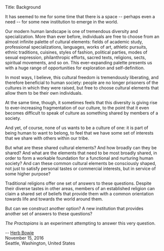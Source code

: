 Title: Background

It has seemed to me for some time that there is a space -- perhaps even a need -- for some new institution to emerge in the world. 

Our modern human landscape is one of tremendous diversity and specialization. More than ever before, individuals are free to choose from an almost infinite palette of cultural elements: fields of academic study, professional specializations, languages, works of art, athletic pursuits, ethnic traditions, cuisines, styles of fashion, political parties, modes of sexual expression, philanthropic efforts, sacred texts, religions, sects, spiritual movements, and so on. This ever-expanding palette presents us with a huge range of opportunities for exploration and self-definition.  

In most ways, I believe, this cultural freedom is tremendously liberating, and therefore beneficial to human society: people are no longer prisoners of the cultures in which they were raised, but free to choose cultural elements that allow them to be their own individuals.  

At the same time, though, it sometimes feels that this diversity is giving rise to ever-increasing fragmentation of our culture, to the point that it even becomes difficult to speak of culture as something shared by members of a society. 

And yet, of course, none of us wants to be a culture of one: it is part of being human to want to belong, to feel that we have some set of interests that we share with others within our tribe. 

But what are these shared cultural elements? And how broadly can they be shared? And what are the elements that need to be most broadly shared, in order to form a workable foundation for a functional and nurturing human society? And can these common cultural elements be consciously shaped, not just to satisfy personal tastes or commercial interests, but in service of some higher purpose?

Traditional religions offer one set of answers to these questions. Despite their diverse tastes in other areas, members of an established religion can claim a shared set of beliefs that provide them with a common orientation towards life and towards the world around them. 

But can we construct another option? A new institution that provides another set of answers to these questions?

*The Practopians* is an experiment attempting to answer this very question.

-- [Herb Bowie](http://www.herbbowie.com)  
November 15, 2016  
Seattle, Washington, United States
